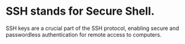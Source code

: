 # SSH stands for Secure Shell.

SSH keys are a crucial part of the SSH protocol, enabling secure and passwordless authentication for remote access to computers.
